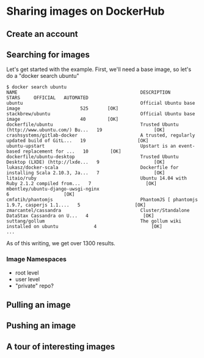 # Sharing images on DockerHub

## Create an account

## Searching for images


Let's get started with the example.  First, we'll need a base image, so let's do a "docker search ubuntu"

```console
$ docker search ubuntu
NAME                                             DESCRIPTION                                     STARS     OFFICIAL   AUTOMATED
ubuntu                                           Official Ubuntu base image                      525       [OK]       
stackbrew/ubuntu                                 Official Ubuntu base image                      40        [OK]       
dockerfile/ubuntu                                Trusted Ubuntu (http://www.ubuntu.com/) Bu...   19                   [OK]
crashsystems/gitlab-docker                       A trusted, regularly updated build of GitL...   19                   [OK]
ubuntu-upstart                                   Upstart is an event-based replacement for ...   10        [OK]       
dockerfile/ubuntu-desktop                        Trusted Ubuntu Desktop (LXDE) (http://lxde...   9                    [OK]
lukasz/docker-scala                              Dockerfile for installing Scala 2.10.3, Ja...   7                    [OK]
litaio/ruby                                      Ubuntu 14.04 with Ruby 2.1.2 compiled from...   7                    [OK]
mbentley/ubuntu-django-uwsgi-nginx                                                               6                    [OK]
cmfatih/phantomjs                                PhantomJS [ phantomjs 1.9.7, casperjs 1.1....   5                    [OK]
zmarcantel/cassandra                             Cluster/Standalone DataStax Cassandra on U...   4                    [OK]
suttang/gollum                                   The gollum wiki installed on ubuntu             4                    [OK]
...
```

As of this writing, we get over 1300 results.  

### Image Namespaces

* root level
* user level
* "private" repo?

## Pulling an image

## Pushing an image

## A tour of interesting images